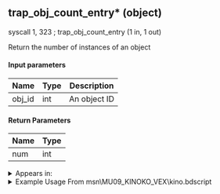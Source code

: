 ## trap_obj_count_entry* (object)

syscall 1, 323 ; trap_obj_count_entry (1 in, 1 out)

Return the number of instances of an object

#### Input parameters
| Name | Type | Description
|------|------|------------
| obj_id   | int   | An object ID


#### Return Parameters
| Name | Type
|------|-----
| num   | int   


<details>
	<summary>Appears in:</summary>
| filename | Entity (obj)
|----------|-------------
| msn\MU09_KINOKO_VEX\kino.bdscript       |           
| obj\B_AL020\b_al.bdscript       | ((B) Jafar (Djinn))          
| obj\B_EX150\b_ex.bdscript       | ((B) Luxord (WORKS! can’t be killed, or paused))          
| obj\B_EX150_LV99\b_ex.bdscript       | ((B99) Luxord (Limit Cut))          
| obj\B_EX240\b_ex.bdscript       | ((?) Xemnas’s dragon (Anchored))          
| obj\B_EX400\b_ex.bdscript       | ((B) Larxene (Absent Silhouette))          
| obj\B_NM000\b_nm.bdscript       | ((B) Oogie Boogie)          
| obj\M_EX350_06\m_ex.bdscript       | ((M) Mushroom 6 (EX))          
| obj\M_EX350_06_SU\m_ex.bdscript       | ((M) Mushroom 6 (SU))          
| obj\N_PO020_BTL\n_po.bdscript       | ((N) Tigger (BTL) (PO))          
| obj\N_PO030_BTL\n_po.bdscript       | ((N) Pigglet (BTL) (PO))          
| obj\N_PO040_BTL\n_po.bdscript       | ((N) Eeyore (BTL) (PO))          
| obj\N_PO070_BTL\n_po.bdscript       | ((N) Roo (BTL) (PO))          

</details>

<details>
	<summary>Example Usage From msn\MU09_KINOKO_VEX\kino.bdscript</summary>
L402:
 pushImm 2345
 syscall 1, 323 ; trap_obj_count_entry (1 in, 1 out)
 pushFromFSp 40
 sub 
 msb 
 dup 
 jz L422
 pushFromFSp 32
 pushImm 100
 sub 
 msb 
 eqzv
</details>

